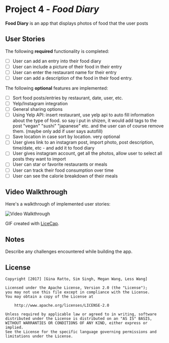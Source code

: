 # Project 4 - *Food Diary*

**Food Diary** is an app that displays photos of food that the user posts

## User Stories

The following **required** functionality is completed:

- [ ] User can add an entry into their food diary
- [ ] User can include a picture of their food in their entry
- [ ] User can enter the restaurant name for their entry
- [ ] User can add a description of the food in their food entry.

The following **optional** features are implemented:

- [ ] Sort food posts/entries by restaurant, date, user, etc.
- [ ] Yelp/Instagram integration
- [ ] General sharing options
- [ ] Using Yelp API: insert restaurant, use yelp api to auto fill information about the type of food. so say i put in shizen, it would add tags to the post "vegan" "sushi" "japanese" etc. and the user can of course remove them. (maybe only add if user says autofill)
- [ ] Save location in case sort by location. very optional
- [ ] User gives link to an instagram post, import photo, post description, time/date, etc - and add it to food diary
- [ ] User gives instagram account, get all the photos, allow user to select all posts they want to import
- [ ] User can star or favorite restaurants or meals
- [ ] User can track their food consumption over time
- [ ] User can see the calorie breakdown of their meals

## Video Walkthrough 

Here's a walkthrough of implemented user stories:

<img src='https://i.imgur.com/XkvA5J9.gif' title='Video Walkthrough' width='' alt='Video Walkthrough' />

GIF created with [LiceCap](http://www.cockos.com/licecap/).

## Notes

Describe any challenges encountered while building the app.

## License

    Copyright [2017] [Gina Ratto, Sim Singh, Megan Wang, Less Wang]

    Licensed under the Apache License, Version 2.0 (the "License");
    you may not use this file except in compliance with the License.
    You may obtain a copy of the License at

        http://www.apache.org/licenses/LICENSE-2.0

    Unless required by applicable law or agreed to in writing, software
    distributed under the License is distributed on an "AS IS" BASIS,
    WITHOUT WARRANTIES OR CONDITIONS OF ANY KIND, either express or implied.
    See the License for the specific language governing permissions and
    limitations under the License.

